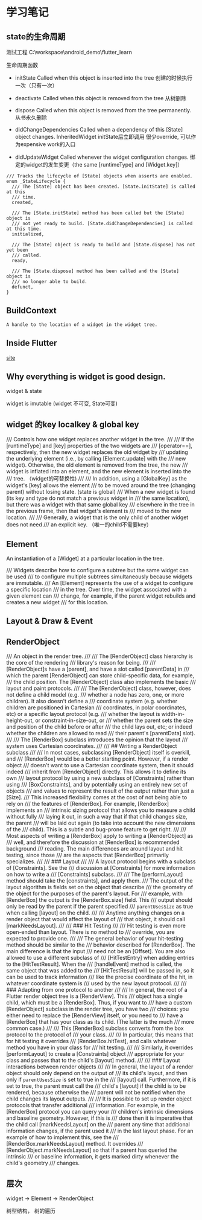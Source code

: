 # 学习笔记

## state的生命周期
测试工程
C:\workspace\android_demo\flutter_learn

生命周期函数
- initState
    Called when this object is inserted into the tree
    创建的时候执行一次（只有一次）
- deactivate
    Called when this object is removed from the tree
    从树删除
- dispose
    Called when this object is removed from the tree permanently.
    从书永久删除

- didChangeDependencies
    Called when a dependency of this [State] object changes.
    InheritedWidget
    initState后立即调用
    很少override, 可以作为expensive work的入口
    
- didUpdateWidget
    Called whenever the widget configuration changes.
    绑定的widget的发生变更（the same [runtimeType] and [Widget.key]）


```
/// Tracks the lifecycle of [State] objects when asserts are enabled.
enum _StateLifecycle {
  /// The [State] object has been created. [State.initState] is called at this
  /// time.
  created,

  /// The [State.initState] method has been called but the [State] object is
  /// not yet ready to build. [State.didChangeDependencies] is called at this time.
  initialized,

  /// The [State] object is ready to build and [State.dispose] has not yet been
  /// called.
  ready,

  /// The [State.dispose] method has been called and the [State] object is
  /// no longer able to build.
  defunct,
}
```
 
 ## BuildContext
    A handle to the location of a widget in the widget tree.


## Inside Flutter
[site](https://flutter.io/docs/resources/inside-flutter)


## Why everything is widget is good design.

widget & state

widget is imutable (widget 不可变, State可变)

## widget 的key localkey & global key

  /// Controls how one widget replaces another widget in the tree.
  ///
  /// If the [runtimeType] and [key] properties of the two widgets are
  /// [operator==], respectively, then the new widget replaces the old widget by
  /// updating the underlying element (i.e., by calling [Element.update] with the
  /// new widget). Otherwise, the old element is removed from the tree, the new
  /// widget is inflated into an element, and the new element is inserted into the
  /// tree.  （widget的可替换性)
  ///
  /// In addition, using a [GlobalKey] as the widget's [key] allows the element
  /// to be moved around the tree (changing parent) without losing state.  (state is global)
  /// When a new widget is found (its key and type do not match a previous widget in
  /// the same location), but there was a widget with that same global key
  /// elsewhere in the tree in the previous frame, then that widget's element is
  /// moved to the new location.
  ///
  /// Generally, a widget that is the only child of another widget does not need
  /// an explicit key. （唯一的child不需要key）


## Element
 An instantiation of a [Widget] at a particular location in the tree.

 /// Widgets describe how to configure a subtree but the same widget can be used
/// to configure multiple subtrees simultaneously because widgets are immutable.
/// An [Element] represents the use of a widget to configure a specific location
/// in the tree. Over time, the widget associated with a given element can
/// change, for example, if the parent widget rebuilds and creates a new widget
/// for this location.


## Layout & Draw & Event



## RenderObject

/// An object in the render tree.
///
/// The [RenderObject] class hierarchy is the core of the rendering
/// library's reason for being.
///
/// [RenderObject]s have a [parent], and have a slot called [parentData] in
/// which the parent [RenderObject] can store child-specific data, for example,
/// the child position. The [RenderObject] class also implements the basic
/// layout and paint protocols.
///
/// The [RenderObject] class, however, does not define a child model (e.g.
/// whether a node has zero, one, or more children). It also doesn't define a
/// coordinate system (e.g. whether children are positioned in Cartesian
/// coordinates, in polar coordinates, etc) or a specific layout protocol (e.g.
/// whether the layout is width-in-height-out, or constraint-in-size-out, or
/// whether the parent sets the size and position of the child before or after
/// the child lays out, etc; or indeed whether the children are allowed to read
/// their parent's [parentData] slot).
///
/// The [RenderBox] subclass introduces the opinion that the layout
/// system uses Cartesian coordinates.
///
/// ## Writing a RenderObject subclass
///
/// In most cases, subclassing [RenderObject] itself is overkill, and
/// [RenderBox] would be a better starting point. However, if a render object
/// doesn't want to use a Cartesian coordinate system, then it should indeed
/// inherit from [RenderObject] directly. This allows it to define its own
/// layout protocol by using a new subclass of [Constraints] rather than using
/// [BoxConstraints], and by potentially using an entirely new set of objects
/// and values to represent the result of the output rather than just a [Size].
/// This increased flexibility comes at the cost of not being able to rely on
/// the features of [RenderBox]. For example, [RenderBox] implements an
/// intrinsic sizing protocol that allows you to measure a child without fully
/// laying it out, in such a way that if that child changes size, the parent
/// will be laid out again (to take into account the new dimensions of the
/// child). This is a subtle and bug-prone feature to get right.
///
/// Most aspects of writing a [RenderBox] apply to writing a [RenderObject] as
/// well, and therefore the discussion at [RenderBox] is recommended background
/// reading. The main differences are around layout and hit testing, since those
/// are the aspects that [RenderBox] primarily specializes.
///
/// ### Layout
///
/// A layout protocol begins with a subclass of [Constraints]. See the
/// discussion at [Constraints] for more information on how to write a
/// [Constraints] subclass.
///
/// The [performLayout] method should take the [constraints], and apply them.
/// The output of the layout algorithm is fields set on the object that describe
/// the geometry of the object for the purposes of the parent's layout. For
/// example, with [RenderBox] the output is the [RenderBox.size] field. This
/// output should only be read by the parent if the parent specified
/// `parentUsesSize` as true when calling [layout] on the child.
///
/// Anytime anything changes on a render object that would affect the layout of
/// that object, it should call [markNeedsLayout].
///
/// ### Hit Testing
///
/// Hit testing is even more open-ended than layout. There is no method to
/// override, you are expected to provide one.
///
/// The general behavior of your hit-testing method should be similar to the
/// behavior described for [RenderBox]. The main difference is that the input
/// need not be an [Offset]. You are also allowed to use a different subclass of
/// [HitTestEntry] when adding entries to the [HitTestResult]. When the
/// [handleEvent] method is called, the same object that was added to the
/// [HitTestResult] will be passed in, so it can be used to track information
/// like the precise coordinate of the hit, in whatever coordinate system is
/// used by the new layout protocol.
///
/// ### Adapting from one protocol to another
///
/// In general, the root of a Flutter render object tree is a [RenderView]. This
/// object has a single child, which must be a [RenderBox]. Thus, if you want to
/// have a custom [RenderObject] subclass in the render tree, you have two
/// choices: you either need to replace the [RenderView] itself, or you need to
/// have a [RenderBox] that has your class as its child. (The latter is the much
/// more common case.)
///
/// This [RenderBox] subclass converts from the box protocol to the protocol of
/// your class.
///
/// In particular, this means that for hit testing it overrides
/// [RenderBox.hitTest], and calls whatever method you have in your class for
/// hit testing.
///
/// Similarly, it overrides [performLayout] to create a [Constraints] object
/// appropriate for your class and passes that to the child's [layout] method.
///
/// ### Layout interactions between render objects
///
/// In general, the layout of a render object should only depend on the output of
/// its child's layout, and then only if `parentUsesSize` is set to true in the
/// [layout] call. Furthermore, if it is set to true, the parent must call the
/// child's [layout] if the child is to be rendered, because otherwise the
/// parent will not be notified when the child changes its layout outputs.
///
/// It is possible to set up render object protocols that transfer additional
/// information. For example, in the [RenderBox] protocol you can query your
/// children's intrinsic dimensions and baseline geometry. However, if this is
/// done then it is imperative that the child call [markNeedsLayout] on the
/// parent any time that additional information changes, if the parent used it
/// in the last layout phase. For an example of how to implement this, see the
/// [RenderBox.markNeedsLayout] method. It overrides
/// [RenderObject.markNeedsLayout] so that if a parent has queried the intrinsic
/// or baseline information, it gets marked dirty whenever the child's geometry
/// changes.


## 层次
widget -> Element -> RenderObject

树型结构， 树的遍历
